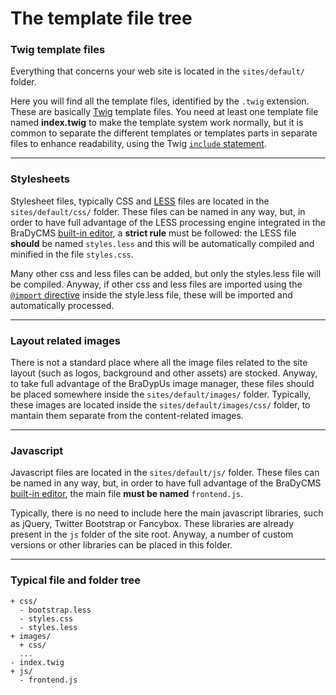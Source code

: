 # The template file tree

### Twig template files

Everything that concerns your web site is located in the `sites/default/` folder.


Here you will find all the template files, identified by the `.twig` extension.
These are basically [Twig](tmpl_twig) template files. You need at least one 
template file named **index.twig** to make the template system work normally, but
it is common to separate the different templates or templates parts in separate files to
enhance readability, using the Twig [`include` statement](http://twig.sensiolabs.org/doc/tags/include.html).

---

### Stylesheets

Stylesheet files, typically CSS and [LESS](tmpl_less) files are located
in the `sites/default/css/` folder. These files can be named in any way, 
but, in order to have full advantage of the LESS processing engine integrated in 
the BraDyCMS [built-in editor](tmpl_editor), a **strict rule** must be followed:
the LESS file **should** be named `styles.less` and this will be automatically compiled
and minified in the file `styles.css`.

Many other css and less files can be added, but only the styles.less file will be compiled. Anyway, if other css and less files 
are imported using the [`@import` directive](http://lesscss.org/features/#import-directives-feature)
inside the style.less file, these will be imported and automatically processed.

---

### Layout related images

There is not a standard place where all the image files related to the site layout (such as logos, background and other assets) are stocked. Anyway, to take full advantage of the BraDypUs image manager, these files should be placed somewhere inside the 
`sites/default/images/` folder. Typically, these images are located inside the `sites/default/images/css/` folder, to mantain them separate from the content-related images.

---

### Javascript

Javascript files are located in the `sites/default/js/` folder. These files can be named in any way, but, in order to have full advantage of the BraDyCMS [built-in editor](tmpl_editor), the main file **must be named** `frontend.js`.

Typically, there is no need to include here the main javascript libraries, such as jQuery, Twitter Bootstrap or Fancybox. These libraries are already present in the `js` folder of the site root. Anyway, a number of custom versions or other libraries can be placed in this folder.

---

### Typical file and folder tree

    + css/
      - bootstrap.less
      - styles.css
      - styles.less
    + images/
      + css/
      ...
    - index.twig
    + js/
      - frontend.js
